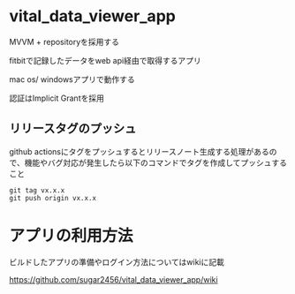 # vital_data_viewer_app

MVVM + repositoryを採用する

fitbitで記録したデータをweb api経由で取得するアプリ

mac os/ windowsアプリで動作する

認証はImplicit Grantを採用

## リリースタグのプッシュ
github actionsにタグをプッシュするとリリースノート生成する処理があるので、機能やバグ対応が発生したら以下のコマンドでタグを作成してプッシュすること
```
git tag vx.x.x
git push origin vx.x.x
```

# アプリの利用方法

ビルドしたアプリの準備やログイン方法についてはwikiに記載

https://github.com/sugar2456/vital_data_viewer_app/wiki
